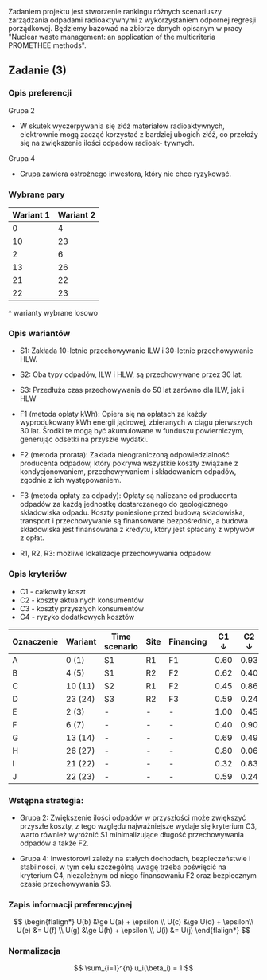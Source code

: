 Zadaniem projektu jest stworzenie rankingu różnych scenariuszy zarządzania odpadami radioaktywnymi z wykorzystaniem odpornej regresji porządkowej. Będziemy bazować na zbiorze danych opisanym w pracy "Nuclear waste management: an application of the multicriteria PROMETHEE methods".

## Zadanie (3)

### Opis preferencji
Grupa 2
* W skutek wyczerpywania się złóż materiałów radioaktywnych, elektrownie mogą
zacząć korzystać z bardziej ubogich złóż, co przełoży się na zwiększenie ilości odpadów radioak-
tywnych.

Grupa 4
* Grupa zawiera ostrożnego inwestora, który nie chce ryzykować.

### Wybrane pary
| Wariant 1 | Wariant 2|
|---|---|
|0|4|
|10|23|
|2|6|
|13|26|
|21|22|
|22|23|

^ warianty wybrane losowo

### Opis wariantów

* S1: Zakłada 10-letnie przechowywanie ILW i 30-letnie przechowywanie HLW.
* S2: Oba typy odpadów, ILW i HLW, są przechowywane przez 30 lat.
* S3: Przedłuża czas przechowywania do 50 lat zarówno dla ILW, jak i HLW

* F1 (metoda opłaty kWh): Opiera się na opłatach za każdy wyprodukowany kWh energii jądrowej, zbieranych w ciągu pierwszych 30 lat. Środki te mogą być akumulowane w funduszu powierniczym, generując odsetki na przyszłe wydatki.
* F2 (metoda prorata): Zakłada nieograniczoną odpowiedzialność producenta odpadów, który pokrywa wszystkie koszty związane z kondycjonowaniem, przechowywaniem i składowaniem odpadów, zgodnie z ich występowaniem.
* F3 (metoda opłaty za odpady): Opłaty są naliczane od producenta odpadów za każdą jednostkę dostarczanego do geologicznego składowiska odpadu. Koszty poniesione przed budową składowiska, transport i przechowywanie są finansowane bezpośrednio, a budowa składowiska jest finansowana z kredytu, który jest spłacany z wpływów z opłat.
* R1, R2, R3: możliwe lokalizacje przechowywania odpadów.

### Opis kryteriów
* C1 - całkowity koszt
* C2 - koszty aktualnych konsumentów
* C3 - koszty przyszłych konsumentów
* C4 - ryzyko dodatkowych kosztów

|Oznaczenie| Wariant | Time scenario | Site | Financing | C1 $\downarrow$ | C2 $\downarrow$ | C3 $\downarrow$ | C4 $\downarrow$ |
|---|---|---|---|---|---|---|---|---|
|A|0 (1)| S1 | R1 | F1 | 0.60 | 0.93 | 0.00 | 0.73 |
|B|4 (5)| S1 | R2 | F2 | 0.62 | 0.40 | 0.56 | 0.50 |
|C|10 (11)| S2 | R1 | F2 | 0.45 | 0.86 | 0.00 | 0.73 |
|D|23 (24)| S3 | R2 | F3 | 0.59 | 0.24 | 0.70 | 0.63 |
|E|2 (3)| - | - | - | 1.00 | 0.45 | 0.57 | 0.50 |
|F|6 (7)| - | - | - | 0.40 | 0.90 | 0.00 | 0.82 |
|G|13 (14)| - | - | - | 0.69 | 0.49 | 0.56 | 0.61 |
|H|26 (27)| - | - | - | 0.80 | 0.06 | 1.00 | 0.67 |
|I|21 (22)| - | - | - | 0.32 | 0.83 | 0.00 | 0.94 |
|J|22 (23)| - | - | - | 0.59 | 0.24 | 0.70 | 0.63 |

### Wstępna strategia:
* Grupa 2: Zwiększenie ilości odpadów w przyszłości może zwiększyć przyszłe koszty, z tego względu najważniejsze wydaje się kryterium C3, warto również wyróżnić S1 minimalizujące długość przechowywania odpadów a także F2.

* Grupa 4: Inwestorowi zależy na stałych dochodach, bezpieczeństwie i stabilności, w tym celu szczególną uwagę trzeba poświęcić na kryterium C4, niezależnym od niego finansowaniu F2 oraz bezpiecznym czasie przechowywania S3.

### Zapis informacji preferencyjnej
$$
\begin{flalign*}
    U(b) &\ge U(a) + \epsilon \\
    U(c) &\ge U(d) + \epsilon\\
    U(e) &= U(f) \\
    U(g) &\ge U(h) + \epsilon \\
    U(i) &= U(j)
\end{flalign*}
$$

### Normalizacja
$$
\sum_{i=1}^{n} u_i(\beta_i) = 1
$$

